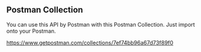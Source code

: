 ## Postman Collection

You can use this API by Postman with this Postman Collection. Just import onto your Postman.

https://www.getpostman.com/collections/7ef74bb96a67d73f89f0
